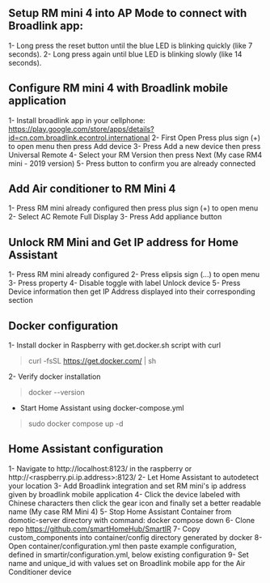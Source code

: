 ## Setup RM mini 4 into AP Mode to connect with Broadlink app:
1- Long press the reset button until the blue LED is blinking quickly (like 7 seconds).
2- Long press again until blue LED is blinking slowly (like 14 seconds).

## Configure RM mini 4 with Broadlink mobile application
1- Install broadlink app in your cellphone: https://play.google.com/store/apps/details?id=cn.com.broadlink.econtrol.international
2- First Open Press plus sign (+) to open menu then press Add device
3- Press Add a new device then press Universal Remote
4- Select your RM Version then press Next (My case RM4 mini - 2019 version)
5- Press button to confirm you are already connected

## Add Air conditioner to RM Mini 4
1- Press RM mini already configured then press plus sign (+) to open menu
2- Select AC Remote Full Display
3- Press Add appliance button

## Unlock RM Mini and Get IP address for Home Assistant
1- Press RM mini already configured
2- Press elipsis sign (...)  to open menu
3- Press property
4- Disable toggle with label Unlock device
5- Press Device information then get IP Address displayed into their corresponding section

## Docker configuration
1- Install docker in Raspberry with get.docker.sh script with curl
> curl -fsSL https://get.docker.com/ | sh

2- Verify docker installation
> docker --version

- Start Home Assistant using docker-compose.yml
> sudo docker compose up -d

## Home Assistant configuration
1- Navigate to http://localhost:8123/ in the raspberry or http://<raspberry.pi.ip.address>:8123/
2- Let Home Assistant to autodetect your location
3- Add Broadlink integration and set RM mini's ip address given by broadlink mobile application
4- Click the device labeled with Chinese characters then click the gear icon and finally set a better readable name (My case RM Mini 4)
5- Stop Home Assistant Container from domotic-server directory with command: docker compose down
6- Clone repo https://github.com/smartHomeHub/SmartIR
7- Copy custom_components into container/config directory generated by docker
8- Open container/configuration.yml then paste example configuration, defined in smartir/configuration.yml, below existing configuration
9- Set name and unique_id with values set on Broadlink mobile app for the Air Conditioner device